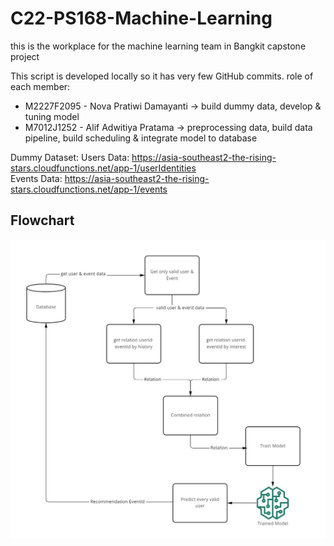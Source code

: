 # C22-PS168-Machine-Learning

this is the workplace for the machine learning team in Bangkit capstone project

This script is developed locally so it has very few GitHub commits.
role of each member:
- M2227F2095 - Nova Pratiwi Damayanti -> build dummy data, develop & tuning model
- M7012J1252 - Alif Adwitiya Pratama -> preprocessing data, build data pipeline, build scheduling & integrate model to database

Dummy Dataset:
Users Data: https://asia-southeast2-the-rising-stars.cloudfunctions.net/app-1/userIdentities <br />
Events Data: https://asia-southeast2-the-rising-stars.cloudfunctions.net/app-1/events

## Flowchart
![Flowchart image](https://raw.githubusercontent.com/TheRisingStarTeam/C22-PS168-Machine-Learning/main/Flowchart%20-%20Frame%201.jpg)
